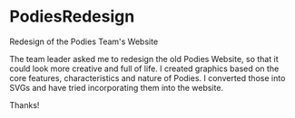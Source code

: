 # PodiesRedesign
Redesign of the Podies Team's Website

The team leader asked me to redesign the old Podies Website, so that it could look more creative and full of life.
I created graphics based on the core features, characteristics and nature of Podies. I converted those into SVGs and have tried incorporating them into the website.

Thanks!

